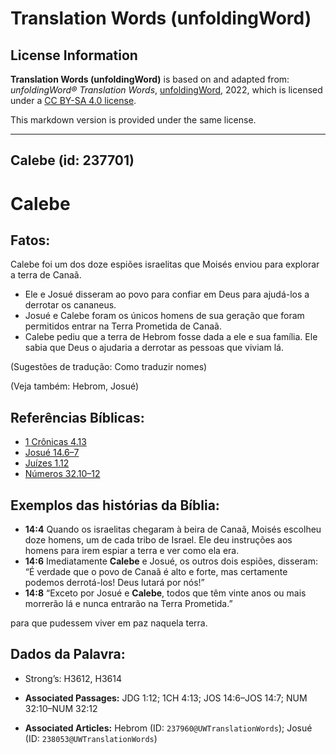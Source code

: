 # Translation Words (unfoldingWord)

## License Information

**Translation Words (unfoldingWord)** is based on and adapted from: _unfoldingWord® Translation Words_, [unfoldingWord](https://unfoldingword.org/utw), 2022, which is licensed under a [CC BY-SA 4.0 license](https://creativecommons.org/licenses/by-sa/4.0/legalcode.en).

This markdown version is provided under the same license.



--------------------------------

## Calebe (id: 237701)

Calebe
======

Fatos:
------

Calebe foi um dos doze espiões israelitas que Moisés enviou para explorar a terra de Canaã.

* Ele e Josué disseram ao povo para confiar em Deus para ajudá\-los a derrotar os cananeus.
* Josué e Calebe foram os únicos homens de sua geração que foram permitidos entrar na Terra Prometida de Canaã.
* Calebe pediu que a terra de Hebrom fosse dada a ele e sua família. Ele sabia que Deus o ajudaria a derrotar as pessoas que viviam lá.

(Sugestões de tradução: Como traduzir nomes)

(Veja também: Hebrom, Josué)

Referências Bíblicas:
---------------------

* [1 Crônicas 4\.13](https://ref.ly/1Chr4:13)
* [Josué 14\.6–7](https://ref.ly/Josh14:6-Josh14:7)
* [Juízes 1\.12](https://ref.ly/Judg1:12)
* [Números 32\.10–12](https://ref.ly/Num32:10-Num32:12)

Exemplos das histórias da Bíblia:
---------------------------------

* **14:4** Quando os israelitas chegaram à beira de Canaã, Moisés escolheu doze homens, um de cada tribo de Israel. Ele deu instruções aos homens para irem espiar a terra e ver como ela era.
* **14:6** Imediatamente **Calebe** e Josué, os outros dois espiões, disseram: “É verdade que o povo de Canaã é alto e forte, mas certamente podemos derrotá\-los! Deus lutará por nós!”
* **14:8** “Exceto por Josué e **Calebe**, todos que têm vinte anos ou mais morrerão lá e nunca entrarão na Terra Prometida.”

para que pudessem viver em paz naquela terra.

Dados da Palavra:
-----------------

* Strong’s: H3612, H3614

* **Associated Passages:** JDG 1:12; 1CH 4:13; JOS 14:6–JOS 14:7; NUM 32:10–NUM 32:12
* **Associated Articles:** Hebrom (ID: `237960@UWTranslationWords`); Josué (ID: `238053@UWTranslationWords`)

